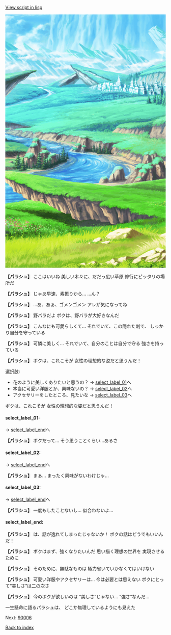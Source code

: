 [View script in lisp](../scripts/20041302.txt)

![plain.png](../images/backgrounds/plain.png)

**【パラシュ】**
ここはいいね
美しい木々に、だだっ広い草原
修行にピッタリの場所だ

**【パラシュ】**
じゃあ早速、素振りから…
…ん？

**【パラシュ】**
…あ、あぁ、ゴメンゴメン
アレが気になってね

**【パラシュ】**
野バラだよ
ボクは、野バラが大好きなんだ

**【パラシュ】**
こんなにも可愛らしくて…
それでいて、この隠れた刺で、
しっかり自分を守っている

**【パラシュ】**
可憐に美しく…
それでいて、自分のことは自分で守る
強さを持っている

**【パラシュ】**
ボクは、これこそが
女性の理想的な姿だと思うんだ！

選択肢:
- 花のように美しくありたいと思うの？ → [select_label_01](#select_label_01)へ
- 本当に可愛い洋服とか、興味ないの？ → [select_label_02](#select_label_02)へ
- アクセサリーをしたところ、見たいな → [select_label_03](#select_label_03)へ

ボクは、これこそが
女性の理想的な姿だと思うんだ！

#### select_label_01:
 → [select_label_end](#select_label_end)へ

**【パラシュ】**
ボクだって…
そう思うことくらい…あるさ

#### select_label_02:
 → [select_label_end](#select_label_end)へ

**【パラシュ】**
まぁ…
まったく興味がないわけじゃ…

#### select_label_03:
 → [select_label_end](#select_label_end)へ

**【パラシュ】**
一度もしたことないし…
似合わないよ…

#### select_label_end:

**【パラシュ】**
は、話が逸れてしまったじゃないか！
ボクの話はどうでもいいんだ！

**【パラシュ】**
ボクはまず、強くなりたいんだ
思い描く理想の世界を
実現させるために

**【パラシュ】**
そのために、無駄なものは
極力省いていかなくてはいけない

**【パラシュ】**
可愛い洋服やアクセサリーは…
今は必要とは思えない
ボクにとって“美しさ”は二の次さ

**【パラシュ】**
今のボクが欲しいのは
“美しさ”じゃない…
“強さ”なんだ…

一生懸命に語るパラシュは、
どこか無理しているようにも見えた

Next: [90006](90006.md)

[Back to index](index.md)
